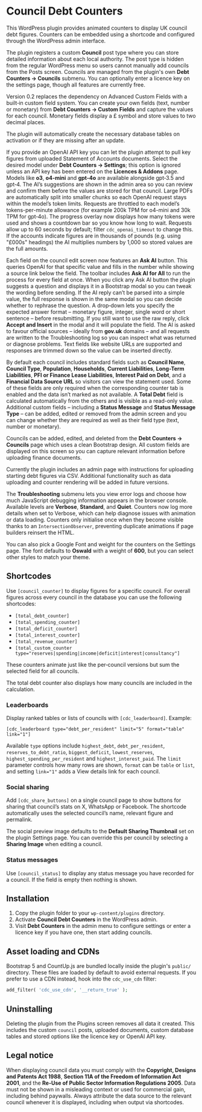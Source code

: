 # Council Debt Counters

This WordPress plugin provides animated counters to display UK council debt figures. Counters can be embedded using a shortcode and configured through the WordPress admin interface.

The plugin registers a custom **Council** post type where you can store detailed information about each local authority. The post type is hidden from the regular WordPress menu so users cannot manually add councils from the Posts screen. Councils are managed from the plugin's own **Debt Counters → Councils** submenu. You can optionally enter a licence key on the settings page, though all features are currently free.

Version 0.2 replaces the dependency on Advanced Custom Fields with a built‑in custom field system. You can create your own fields (text, number or monetary) from **Debt Counters → Custom Fields** and capture the values for each council. Monetary fields display a £ symbol and store values to two decimal places.

The plugin will automatically create the necessary database tables on activation or if they are missing after an update.

If you provide an OpenAI API key you can let the plugin attempt to pull key figures from uploaded Statement of Accounts documents. Select the desired model under **Debt Counters → Settings**; this option is ignored unless an API key has been entered on the **Licences & Addons** page. Models like **o3**, **o4-mini** and **gpt‑4o** are available alongside gpt‑3.5 and gpt‑4. The AI’s suggestions are shown in the admin area so you can review and confirm them before the values are stored for that council. Large PDFs are automatically split into smaller chunks so each OpenAI request stays within the model’s token limits. Requests are throttled to each model’s tokens-per-minute allowance (for example 200k TPM for o4-mini and 30k TPM for gpt‑4o). The progress overlay now displays how many tokens were used and shows a countdown bar so you know how long to wait. Requests allow up to 60 seconds by default; filter `cdc_openai_timeout` to change this.
If the accounts indicate figures are in thousands of pounds (e.g. using "£000s" headings) the AI multiplies numbers by 1,000 so stored values are the full amounts.

Each field on the council edit screen now features an **Ask AI** button. This queries OpenAI for that specific value and fills in the number while showing a source link below the field. The toolbar includes **Ask AI for All** to run the process for every field at once. When you click any Ask&nbsp;AI button the plugin suggests a question and displays it in a Bootstrap modal so you can tweak the wording before sending. If the AI reply can’t be parsed into a simple value, the full response is shown in the same modal so you can decide whether to rephrase the question. A drop‑down lets you specify the expected answer format &ndash; monetary figure, integer, single word or short sentence &ndash; before resubmitting. If you still want to use the raw reply, click **Accept and Insert** in the modal and it will populate the field. The AI is asked to favour official sources &ndash; ideally from **gov.uk** domains &ndash; and all requests are written to the Troubleshooting log so you can inspect what was returned or diagnose problems. Text fields like website URLs are supported and responses are trimmed down so the value can be inserted directly.

By default each council includes standard fields such as **Council Name**, **Council Type**, **Population**, **Households**, **Current Liabilities**, **Long-Term Liabilities**, **PFI or Finance Lease Liabilities**, **Interest Paid on Debt**, and a **Financial Data Source URL** so visitors can view the statement used. Some of these fields are only required when the corresponding counter tab is enabled and the data isn’t marked as not available. A **Total Debt** field is calculated automatically from the others and is visible as a read-only value. Additional custom fields &ndash; including a **Status Message** and **Status Message Type** &ndash; can be added, edited or removed from the admin screen and you can change whether they are required as well as their field type (text, number or monetary).

Councils can be added, edited, and deleted from the **Debt Counters → Councils** page which uses a clean Bootstrap design. All custom fields are displayed on this screen so you can capture relevant information before uploading finance documents.

Currently the plugin includes an admin page with instructions for uploading starting debt figures via CSV. Additional functionality such as data uploading and counter rendering will be added in future versions.

The **Troubleshooting** submenu lets you view error logs and choose how much JavaScript debugging information appears in the browser console. Available levels are **Verbose**, **Standard**, and **Quiet**. Counters now log more details when set to Verbose, which can help diagnose issues with animation or data loading. Counters only initialise once when they become visible thanks to an `IntersectionObserver`, preventing duplicate animations if page builders reinsert the HTML.

You can also pick a Google Font and weight for the counters on the Settings page. The font defaults to **Oswald** with a weight of **600**, but you can select other styles to match your theme.

## Shortcodes

Use `[council_counter]` to display figures for a specific council. For overall figures across every council in the database you can use the following shortcodes:

- `[total_debt_counter]`
- `[total_spending_counter]`
- `[total_deficit_counter]`
- `[total_interest_counter]`
- `[total_revenue_counter]`
- `[total_custom_counter type="reserves|spending|income|deficit|interest|consultancy"]`

These counters animate just like the per‑council versions but sum the selected field for all councils.

The total debt counter also displays how many councils are included in the calculation.

### Leaderboards

Display ranked tables or lists of councils with `[cdc_leaderboard]`. Example:

```
[cdc_leaderboard type="debt_per_resident" limit="5" format="table" link="1"]
```

Available `type` options include `highest_debt`, `debt_per_resident`,
`reserves_to_debt_ratio`, `biggest_deficit`, `lowest_reserves`,
`highest_spending_per_resident` and `highest_interest_paid`. The `limit`
parameter controls how many rows are shown, `format` can be `table` or `list`,
and setting `link="1"` adds a View details link for each council.

### Social sharing

Add `[cdc_share_buttons]` on a single council page to show buttons for sharing
that council’s stats on X, WhatsApp or Facebook. The shortcode automatically
uses the selected council’s name, relevant figure and permalink.

The social preview image defaults to the **Default Sharing Thumbnail** set on the
plugin Settings page. You can override this per council by selecting a
**Sharing Image** when editing a council.

### Status messages

Use `[council_status]` to display any status message you have recorded for a council. If the field is empty then nothing is shown.

## Installation
1. Copy the plugin folder to your `wp-content/plugins` directory.
2. Activate **Council Debt Counters** in the WordPress admin.
3. Visit **Debt Counters** in the admin menu to configure settings or enter a licence key if you have one, then start adding councils.

## Asset loading and CDNs

Bootstrap 5 and CountUp.js are bundled locally inside the plugin's `public/` directory. These files are loaded by default to avoid external requests. If you prefer to use a CDN instead, hook into the `cdc_use_cdn` filter:

```php
add_filter( 'cdc_use_cdn', '__return_true' );
```

## Uninstalling
Deleting the plugin from the Plugins screen removes all data it created. This includes the custom `council` posts, uploaded documents, custom database tables and stored options like the licence key or OpenAI API key.

## Legal notice

When displaying council data you must comply with the **Copyright, Designs and Patents Act 1988**, **Section 11A of the Freedom of Information Act 2001**, and the **Re-Use of Public Sector Information Regulations 2005**. Data must not be shown in a misleading context or used for commercial gain, including behind paywalls. Always attribute the data source to the relevant council whenever it is displayed, including when output via shortcodes.
